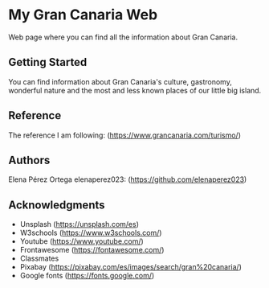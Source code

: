 # My Gran Canaria Web

Web page where you can find all the information about Gran Canaria.

## Getting Started

You can find information about Gran Canaria's culture, gastronomy, wonderful nature and the most and less known places of our little big island.

## Reference
The reference I am following: (https://www.grancanaria.com/turismo/)

## Authors
  Elena Pérez Ortega
  elenaperez023: (https://github.com/elenaperez023)



## Acknowledgments
 - Unsplash (https://unsplash.com/es)
 - W3schools (https://www.w3schools.com/)
 - Youtube (https://www.youtube.com/)
 - Frontawesome (https://fontawesome.com/)
 - Classmates
 - Pixabay (https://pixabay.com/es/images/search/gran%20canaria/)
 - Google fonts (https://fonts.google.com/)
